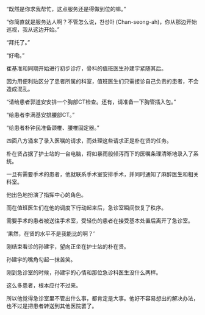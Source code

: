 “既然是你求我帮忙，这点服务还是得做到位的嘛。”

“你简直就是服务达人啊？不管怎么说，찬성아 (Chan-seong-ah)，你从那边开始巡视，我从这边开始。”

“拜托了。”

“好嘞。”

崔基准和同期开始进行初步诊疗，骨科的值班医生孙建宇紧随其后。

因为用便利贴区分了患者所属的科室，值班医生们只需接诊自己负责的患者，不会造成混乱。

“请给患者郭道安安排一个胸部CT检查。还有，请准备一下胸管插入包。”

“给患者李满基安排腰部CT。”

“给患者朴钟民准备颈椎、腰椎固定器。”

四面八方涌来了录入医嘱的请求，而处理这些请求正是朴在贤的任务。

朴在贤占据了护士站的一台电脑，将如暴雨般倾泻而下的医嘱条理清晰地录入了系统。

一旦有需要手术的患者，他就联系手术室安排手术，并同时通知了麻醉医生和相关科室。

他出色地扮演了指挥中心的角色。

而在值班医生们在他的调度下行动起来后，急诊室瞬间恢复了秩序。

需要手术的患者被送往手术室，受轻伤的患者在接受基本处置后离开了急诊室。

‘果然，在贤的水平不是我能比的啊？’

刚结束看诊的孙建宇，望向正坐在护士站的朴在贤。

孙建宇的嘴角勾起一抹苦笑。

刚到急诊室的时候，孙建宇的心情和那位急诊科医生没什么两样。

这么多患者，根本应付不过来。

所以他觉得急诊室里不管出什么事，都肯定是大事。他好不容易想出的解决办法，也不过是把患者转送到其他医院罢了。